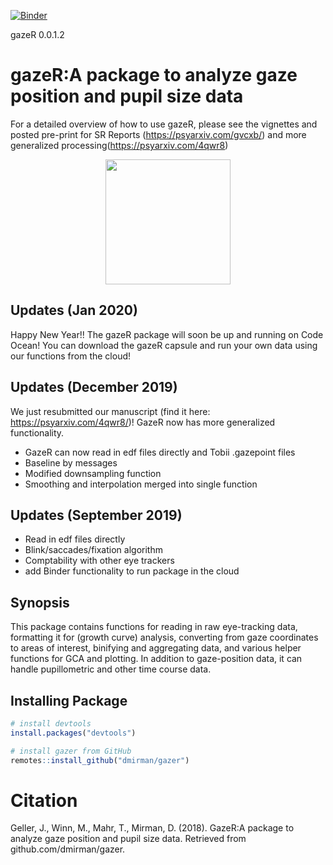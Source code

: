[![Binder](https://mybinder.org/badge_logo.svg)](https://mybinder.org/v2/gh/dmirman/gazer/master?urlpath=rstudio)

gazeR 0.0.1.2


# gazeR:A package to analyze gaze position and pupil size data

For a detailed overview of how to use gazeR, please see the vignettes and posted pre-print for SR Reports (https://psyarxiv.com/gvcxb/) and more generalized processing(https://psyarxiv.com/4qwr8)

<p align="center"><img src="https://user-images.githubusercontent.com/18429968/46034046-472caa80-c0c5-11e8-89c3-ff3f463a1868.jpeg" height="200px" width="200px" />
  
  
## Updates (Jan 2020)

Happy New Year!! The gazeR package will soon be up and running on Code Ocean! You can download the gazeR capsule and run your own data using our functions from the cloud! 

## Updates (December 2019)
  
 We just resubmitted our manuscript (find it here: https://psyarxiv.com/4qwr8/)! GazeR now has more generalized functionality. 
 
- GazeR can now read in edf files directly and Tobii .gazepoint files
- Baseline by messages
- Modified downsampling function
- Smoothing and interpolation merged into single function

## Updates (September 2019)

- Read in edf files directly 
- Blink/saccades/fixation algorithm 
- Comptability with other eye trackers
- add Binder functionality to run package in the cloud

## Synopsis

This package contains functions for reading in raw eye-tracking data, formatting it for (growth curve) analysis, converting from gaze coordinates to areas of interest, binifying and aggregating data, and various helper functions for GCA and plotting. In addition to gaze-position data, it can handle pupillometric and other time course data.

## Installing Package

``` r
# install devtools
install.packages("devtools")

# install gazer from GitHub
remotes::install_github("dmirman/gazer")
``` 
# Citation
Geller, J., Winn, M., Mahr, T., Mirman, D. (2018). GazeR:A package to analyze gaze position and pupil size data. Retrieved from github.com/dmirman/gazer. 
